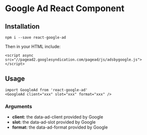 # Google Ad React Component

## Installation
```
npm i --save react-google-ad
```

Then in your HTML include:

```
<script async src="//pagead2.googlesyndication.com/pagead/js/adsbygoogle.js"></script>
```

## Usage

```
import GoogleAd from 'react-google-ad'
<GoogleAd client="xxx" slot="xxx" format="xxx" />
```

### Arguments
- **client:** the data-ad-client provided by Google
- **slot:** the data-ad-slot provided by Google
- **format:** the data-ad-format provided by Google